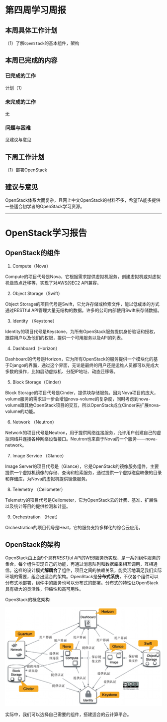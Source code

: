 # 第四周学习周报

## 本周具体工作计划

（1）了解`OpenStack`的基本组件，架构

## 本周已完成的内容

### 已完成的工作

计划（1）

### 未完成的工作

无

### 问题与困难

见建议与意见

## 下周工作计划

（1）部署OpenStack

## 建议与意见

OpenStack体系大而复杂，且网上中文OpenStack的材料不多，希望TA能多提供一些适合初学者的OpenStack学习资源。

----

# OpenStack学习报告

## OpenStack的组件

1. Compute（Nova）

Compute的项目代号是Nova，它根据需求提供虚拟机服务，创建虚拟机或对虚拟机做热点迁移等，实现了对AWS的EC2 API兼容。

2. Object Storage（Swift）

Object Storage的项目代号是Swift，它允许存储或检索文件，能以低成本的方式通过RESTful API管理大量无结构的数据。许多的公司内部使用Swift来存储数据。

3. Identity （Keystone）

Identity的项目代号是Keystone，为所有OpenStack服务提供身份验证和授权，跟踪用户以及他们的权限，提供一个可用服务以及API的列表。

4. Dashboard（Horizon）

Dashboard的代号是Horizon，它为所有OpenStack的服务提供一个模块化的基于Django的界面，通过这个界面，无论是最终的用户还是运维人员都可以完成大多数的操作，比如启动虚拟机、分配IP地址、动态迁移等。

5. Block Storage（Cinder）

Block Storage的项目代号是Cinder，提供块存储服务。因为Nova项目的庞大，volume服务的需求进一步会增加nova-volume的复杂度，同时考虑到nova-volume跟其他OpenStack项目的交互，所以OpenStack成立Cinder来扩展nova-volume的功能。

6. Network （Neutron）

Network的项目代号是Neutron，用于提供网络连接服务，允许用户创建自己的虚拟网络并连接各种网络设备接口。Neutron也来自于Nova的一个服务——nova-network。

7. Image Service （Glance）

Image Server的项目代号是（Glance），它是OpenStack的镜像服务组件，主要提供一个虚拟机镜像的存储、查询和检索服务，通过提供一个虚拟磁盘映像的目录和存储库，为Nova的虚拟机提供镜像服务。

8. Telemetry （Ceilometer）

Telemetry的项目代号是Ceilometer，它为OpenStack云的计费、基准、扩展性以及统计等目的提供检测和计量。

9. Orchestration （Heat）

Orchestration的项目代号是Heat，它的服务支持多样化的综合云应用。

## OpenStack的架构

OpenStack由上面9个具有*RESTful API*的WEB服务所实现，是一系列组件服务的集合。每个组件实现自己的功能，再通过消息队列和数据库来相互调用，互相通信。这样的设计模式**解耦合**了组件，项目之间的依赖关系，能灵活地满足我们实际环境的需要，组合出适合的架构。OpenStack是**分布式系统**，不仅各个组件可以分布式地部署，组件中的服务也可以分布式的部署。分布式的特性让OpenStack具有极大的灵活性，伸缩性和高可用性。 

OpenStack的概念架构

![OpenStack的概念架构](./images/OpenStack的概念架构.png)

实际中，我们可以选择自己需要的组件，搭建适合的云计算平台。 





